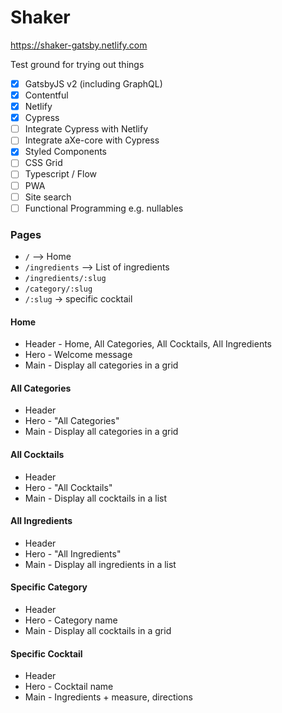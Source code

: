# Shaker

https://shaker-gatsby.netlify.com

Test ground for trying out things
- [x] GatsbyJS v2 (including GraphQL)
- [x] Contentful
- [x] Netlify
- [x] Cypress
- [ ] Integrate Cypress with Netlify
- [ ] Integrate aXe-core with Cypress  
- [x] Styled Components
- [ ] CSS Grid 
- [ ] Typescript / Flow
- [ ] PWA
- [ ] Site search
- [ ] Functional Programming e.g. nullables

### Pages
* `/` --> Home
* `/ingredients` --> List of ingredients
* `/ingredients/:slug`
* `/category/:slug`
* `/:slug` -> specific cocktail

#### Home
* Header - Home, All Categories, All Cocktails, All Ingredients
* Hero - Welcome message
* Main - Display all categories in a grid

#### All Categories
* Header
* Hero - "All Categories"
* Main - Display all categories in a grid

#### All Cocktails
* Header
* Hero - "All Cocktails"
* Main - Display all cocktails in a list

#### All Ingredients
* Header
* Hero - "All Ingredients"
* Main - Display all ingredients in a list

#### Specific Category
* Header
* Hero - Category name
* Main - Display all cocktails in a grid

#### Specific Cocktail
* Header
* Hero - Cocktail name
* Main - Ingredients + measure, directions


